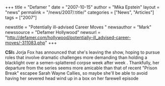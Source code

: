 +++
title = "Defamer "
date = "2007-10-15"
author = "Mika Epstein"
layout = "news"
permalink = "/news/2007/:title/"
categories = ["News", "Articles"]
tags = ["2007"]

newstitle = "Potentially ill-advised Career Moves "
newsauthor = "Mark"
newssource = "Defamer Hollywood"
newsurl = "http://defamer.com/hollywood/potentially-ill_advised-career-moves/-311083.php"
+++

**CSI**s Jorja Fox has announced that she's leaving the show, hoping to pursue roles that involve dramatic challenges more demanding than holding a blacklight over a semen-splattered corpse week after week . Thankfully, her departure from the series seems more amicable than that of recent "Prison Break" escapee Sarah Wayne Callies, so maybe she'll be able to avoid having her severed head wind up in a box on her farewell episode  
